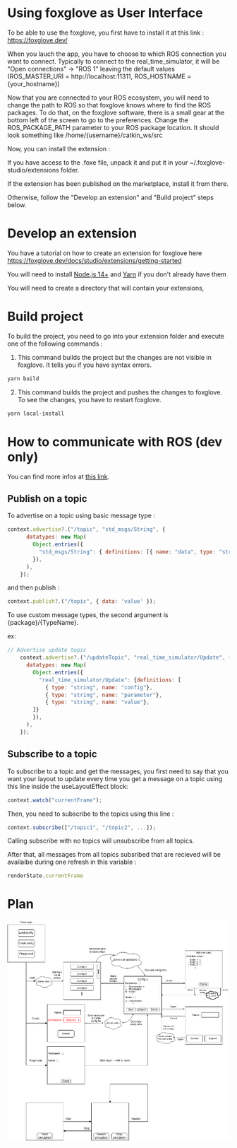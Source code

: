 # Using foxglove as User Interface
To be able to use the foxglove, you first have to install it at this link : https://foxglove.dev/

When you lauch the app, you have to choose to which ROS connection you want to connect. Typically to connect to the real_time_simulator, it will be "Open connections" -> "ROS 1" leaving the default values (ROS_MASTER_URI = http://localhost:11311, ROS_HOSTNAME = {your_hostname})

Now that you are connected to your ROS ecosystem, you will need to change the path to ROS so that foxglove knows where to find the ROS packages. To do that, on the foxglove software, there is a small gear at the bottom left of the screen to go to the preferences. Change the ROS_PACKAGE_PATH parameter to your ROS package location. It should look something like /home/{username}/catkin_ws/src

Now, you can install the extension :

If you have access to the .foxe file, unpack it and put it in your ~/.foxglove-studio/extensions folder.

If the extension has been published on the marketplace, install it from there.

Otherwise, follow the "Develop an extension" and "Build project" steps below.

# Develop an extension
You have a tutorial on how to create an extension for foxglove here https://foxglove.dev/docs/studio/extensions/getting-started

You will need to install <a href="https://nodejs.org/en/">Node.js 14+</a> and <a href="">Yarn</a> if you don't already have them 

You will need to create a directory that will contain your extensions,


# Build project
To build the project, you need to go into your extension folder and execute one of the following commands : 

1. This command builds the project but the changes are not visible in foxglove. It tells you if you have syntax errors.
```bash
yarn build
```
2. This command builds the project and pushes the changes to foxglove. To see the changes, you have to restart foxglove.

```bash
yarn local-install
```

# How to communicate with ROS (dev only)

You can find more infos at <a href="https://foxglove.dev/docs/studio/extensions/panel-api-methods">this link</a>.

## Publish on a topic
To advertise on a topic using basic message type : 
``` js
context.advertise?.("/topic", "std_msgs/String", {
      datatypes: new Map(
        Object.entries({
          "std_msgs/String": { definitions: [{ name: "data", type: "string" }] },
        }),
      ),
    });
```
and then publish :

``` js
context.publish?.("/topic", { data: 'value' });
```

To use custom message types, the second argument is {package}/{TypeName}. 

ex:

```js
// Advertise update topic
    context.advertise?.("/updateTopic", "real_time_simulator/Update", {
      datatypes: new Map(
        Object.entries({
          "real_time_simulator/Update": {definitions: [
            { type: "string", name: "config"},
            { type: "string", name: "parameter"},
            { type: "string", name: "value"},
        ]}
        }),
      ),
    });
```

## Subscribe to a topic

To subscribe to a topic and get the messages, you first need to say that you want your layout to update every time you get a message on a topic using this line inside the useLayoutEffect block:

```js
context.watch("currentFrame");
```

Then, you need to subscribe to the topics using this line :

```js
context.subscribe(["/topic1", "/topic2", ...]);
```

Calling subscribe with no topics will unsubscribe from all topics.

After that, all messages from all topics subsribed that are recieved will be availaibe during one refresh in this variable :

```js
renderState.currentFrame
```

# Plan

![Screenshot](plan.png)